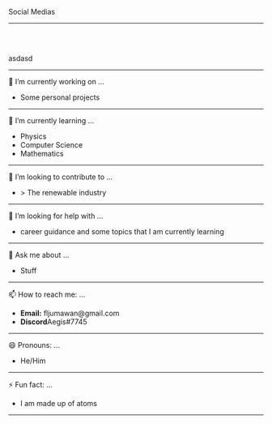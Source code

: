 Social Medias
<hr>
<br>
<img src = 'https://image.flaticon.com/icons/png/512/174/174857.png' height = 15px design = float><p> asdasd </p> </img>
<hr>
🔭 I’m currently working on ... 
<br>
<ul> 
        <li>Some personal projects </li>
</ul>
<hr>
🌱 I’m currently learning ... 
<br>
<ul> 
        <li>Physics </li>
        <li>Computer Science </li>
        <li>Mathematics </li>
</ul>

<hr>
👯 I’m looking to contribute to ...
<br>
<ul> 
        <li>> The renewable industry  </li>
</ul>
<hr>
🤔 I’m looking for help with ...
<br>
<ul> 
        <li>career guidance and some topics that I am currently learning </li>
</ul>
<hr>
💬 Ask me about ...
<br>
<ul> 
        <li>Stuff</li>
</ul>
<hr>
📫 How to reach me: ...
<br>
<ul> 
        <li><Strong>Email:</Strong> fljumawan@gmail.com</li>
        <li><Strong>Discord</Strong>Aegis#7745</li>
</ul>
<hr>
😄 Pronouns: ...
<br>
<ul> 
        <li>He/Him</li>
</ul>
<hr>
⚡ Fun fact: ...
<br>
<ul> 
        <li>I am made up of atoms</li>
</ul>
<hr>
